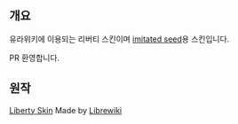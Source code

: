 ## 개요
유라위키에 이용되는 리버티 스킨이며 [imitated seed](https://github.com/gdl-blue/imitated-seed-2)용 스킨입니다.

PR 환영합니다.

## 원작
[Liberty Skin](https://gitlab.com/librewiki/Liberty-MW-Skin) Made by [Librewiki](https://librewiki.net/)

